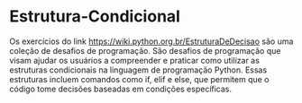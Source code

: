 # Estrutura-Condicional
Os exercícios do link https://wiki.python.org.br/EstruturaDeDecisao são uma coleção de desafios de programação. São desafios de programação que visam ajudar os usuários a compreender e praticar como utilizar as estruturas condicionais na linguagem de programação Python. Essas estruturas incluem comandos como if, elif e else, que permitem que o código tome decisões baseadas em condições específicas.
